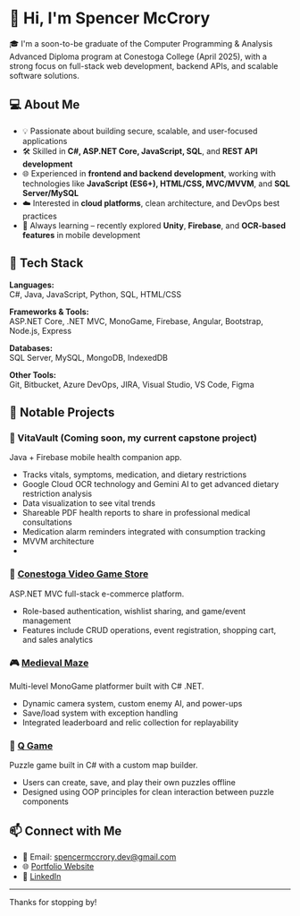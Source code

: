 # 👋 Hi, I'm Spencer McCrory

🎓 I'm a soon-to-be graduate of the Computer Programming & Analysis Advanced Diploma program at Conestoga College (April 2025), with a strong focus on full-stack web development, backend APIs, and scalable software solutions.

## 💻 About Me

- 💡 Passionate about building secure, scalable, and user-focused applications
- 🛠️ Skilled in **C#, ASP.NET Core, JavaScript, SQL**, and **REST API development**
- 🌐 Experienced in **frontend and backend development**, working with technologies like **JavaScript (ES6+), HTML/CSS, MVC/MVVM**, and **SQL Server/MySQL**
- ☁️ Interested in **cloud platforms**, clean architecture, and DevOps best practices
- 🧠 Always learning – recently explored **Unity**, **Firebase**, and **OCR-based features** in mobile development

## 🔧 Tech Stack

**Languages:**  
C#, Java, JavaScript, Python, SQL, HTML/CSS

**Frameworks & Tools:**  
ASP.NET Core, .NET MVC, MonoGame, Firebase, Angular, Bootstrap, Node.js, Express

**Databases:**  
SQL Server, MySQL, MongoDB, IndexedDB

**Other Tools:**  
Git, Bitbucket, Azure DevOps, JIRA, Visual Studio, VS Code, Figma

## 📌 Notable Projects

### 💊 VitaVault (Coming soon, my current capstone project)
Java + Firebase mobile health companion app.  
- Tracks vitals, symptoms, medication, and dietary restrictions
- Google Cloud OCR technology and Gemini AI to get advanced dietary restriction analysis
- Data visualization to see vital trends
- Shareable PDF health reports to share in professional medical consultations
- Medication alarm reminders integrated with consumption tracking  
- MVVM architecture
- 
### 🛒 [Conestoga Video Game Store](https://github.com/SpencerMcCrory/Insight-CVGS)
ASP.NET MVC full-stack e-commerce platform.  
- Role-based authentication, wishlist sharing, and game/event management  
- Features include CRUD operations, event registration, shopping cart, and sales analytics

### 🎮 [Medieval Maze](https://github.com/SpencerMcCrory/Medieval-Maze)
Multi-level MonoGame platformer built with C# .NET.  
- Dynamic camera system, custom enemy AI, and power-ups  
- Save/load system with exception handling  
- Integrated leaderboard and relic collection for replayability

### 🧩 [Q Game](https://github.com/SpencerMcCrory/Q-Game)
Puzzle game built in C# with a custom map builder.  
- Users can create, save, and play their own puzzles offline  
- Designed using OOP principles for clean interaction between puzzle components

## 📫 Connect with Me

- 📧 Email: spencermccrory.dev@gmail.com  
- 🌐 [Portfolio Website](https://spencermccrory.github.io/)  
- 💼 [LinkedIn](https://www.linkedin.com/in/spencer-mccrory/)  

---

Thanks for stopping by!
